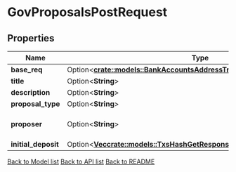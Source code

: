 # GovProposalsPostRequest

## Properties

Name | Type | Description | Notes
------------ | ------------- | ------------- | -------------
**base_req** | Option<[**crate::models::BankAccountsAddressTransfersPostRequestBaseReq**](_bank_accounts__address__transfers_post_request_base_req.md)> |  | [optional]
**title** | Option<**String**> |  | [optional]
**description** | Option<**String**> |  | [optional]
**proposal_type** | Option<**String**> |  | [optional]
**proposer** | Option<**String**> | bech32 encoded address | [optional]
**initial_deposit** | Option<[**Vec<crate::models::TxsHashGetResponseTxFeeAmountInner>**](_txs__hash__get_response_tx_fee_amount_inner.md)> |  | [optional]

[Back to Model list](../README.md#documentation-for-models) [Back to API list](../README.md#documentation-for-api-endpoints) [Back to README](../README.md)


